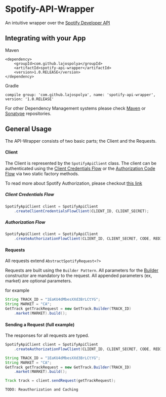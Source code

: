 # Spotify-API-Wrapper
An intuitive wrapper over the [Spotify Developer API](https://developer.spotify.com/documentation/web-api/reference/)

## Integrating with your App

Maven
```
<dependency>
    <groupId>com.github.lajospolya</groupId>
    <artifactId>spotify-api-wrapper</artifactId>
    <version>1.0.RELEASE</version>
</dependency>
```

Gradle
```
compile group: 'com.github.lajospolya', name: 'spotify-api-wrapper', version: '1.0.RELEASE'
```

For other Dependency Management systems please check [Maven](https://mvnrepository.com/artifact/com.github.lajospolya/spotify-api-wrapper/1.0.RELEASE)
or [Sonatype](https://search.maven.org/artifact/com.github.lajospolya/spotify-api-wrapper/1.0.RELEASE/jar) repositories.
 
 ## General Usage
 The API-Wrapper consists of two basic parts; the Client and the Requests.

#### Client
The Client is represented by the `SpotifyApiClient` class. The client can be authenticated using the 
[Client Credentials Flow](https://developer.spotify.com/documentation/general/guides/authorization-guide/#client-credentials-flow)
 or the 
 [Authorization Code Flow](https://developer.spotify.com/documentation/general/guides/authorization-guide/#authorization-code-flow) 
 via two static factory methods.

To read more about Spotify Authorization, please checkout [this link](https://developer.spotify.com/documentation/general/guides/authorization-guide/)

##### Client Credentials Flow

```java
SpotifyApiClient client = SpotifyApiClient
    .createClientCredentialsFlowClient(CLIENT_ID, CLIENT_SECRET);
```

##### Authorization Flow

```java
SpotifyApiClient client = SpotifyApiClient
    .createAuthorizationFlowClient(CLIENT_ID, CLIENT_SECRET, CODE, REDIRECT_URL;
```

#### Requests

All requests extend `AbstractSpotifyRequest<?>`

Requests are built using the `Builder Pattern`. All parameters for the [Builder](https://en.wikipedia.org/wiki/Builder_pattern) 
constructor are mandatory to the request. All appended parameters (ex, market) are optional parameters.
 
 for example

```java
String TRACK_ID = "1EaKU4dMbesXXd3BrLCtYG";
String MARKET = "CA";
GetTrack getTrackRequest = new GetTrack.Builder(TRACK_ID)
    .market(MARKET).build();
```

#### Sending a Request (full example)
The responses for all requests are typed.

```java
SpotifyApiClient client = SpotifyApiClient
    .createAuthorizationFlowClient(CLIENT_ID, CLIENT_SECRET, CODE, REDIRECT_URL;

String TRACK_ID = "1EaKU4dMbesXXd3BrLCtYG";
String MARKET = "CA";
GetTrack getTrackRequest = new GetTrack.Builder(TRACK_ID)
    .market(MARKET).build();

Track track = client.sendRequest(getTrackRequest);
```


```
TODO: Reauthorization and Caching
```
